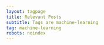 ```yaml
---
layout: tagpage
title: Relevant Posts
subtitle: Tags are machine-learning
tag: machine-learning
robots: noindex
---
```

